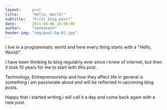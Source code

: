 ```yaml
---
layout:     post
title:      "Hello, World!"
subtitle:   "First blog post!"
date:       2015-04-06 10:00:00
author:     "Venkatesh"
header-img: "img/post-bg-01.jpg"
---
```


I live in a programmatic world and here every thing starts with a "Hello, World!".

I have been thinking to blog regulalrly ever since i knew of internet, but then it took 10 years for me to start with this post.

Technology, Entrepreneurship and how they affect life in general is something i am passionate about and will be reflected in upcoming blog posts.

Happy that i started writing,i will call it a day and come back again with a new post.


